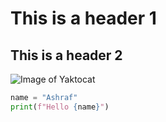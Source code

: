# This is a header 1
## This is a header 2
![Image of Yaktocat](https://octodex.github.com/images/yaktocat.png)

```python
name = "Ashraf"
print(f"Hello {name}")
```
